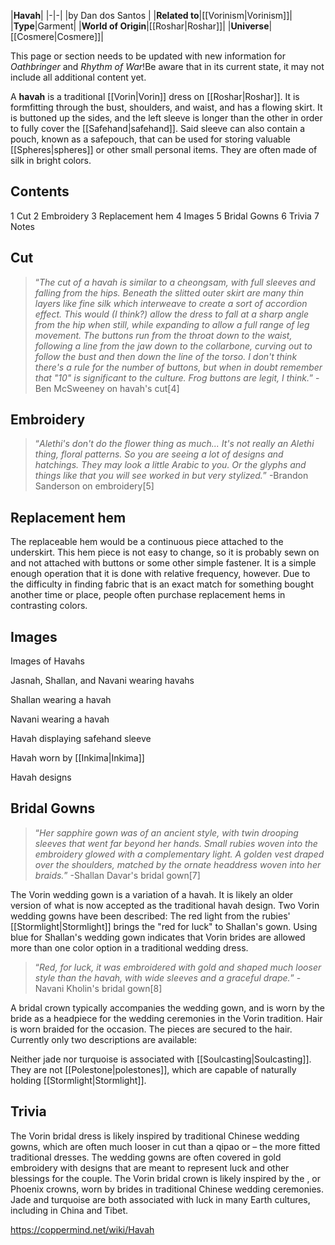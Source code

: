 |**Havah**|
|-|-|
|by  Dan dos Santos |
|**Related to**|[[Vorinism\|Vorinism]]|
|**Type**|Garment|
|**World of Origin**|[[Roshar\|Roshar]]|
|**Universe**|[[Cosmere\|Cosmere]]|

This page or section needs to be updated with new information for *Oathbringer* and *Rhythm of War*!Be aware that in its current state, it may not include all additional content yet.

A **havah** is a traditional [[Vorin\|Vorin]] dress on [[Roshar\|Roshar]]. It is formfitting through the bust, shoulders, and waist, and has a flowing skirt. It is buttoned up the sides, and the left sleeve is longer than the other in order to fully cover the [[Safehand\|safehand]]. Said sleeve can also contain a pouch, known as a safepouch, that can be used for storing valuable [[Spheres\|spheres]] or other small personal items. They are often made of silk in bright colors. 

## Contents

1 Cut
2 Embroidery
3 Replacement hem
4 Images
5 Bridal Gowns
6 Trivia
7 Notes


## Cut
>“*The cut of a havah is similar to a cheongsam, with full sleeves and falling from the hips. Beneath the slitted outer skirt are many thin layers like fine silk which interweave to create a sort of accordion effect. This would (I think?) allow the dress to fall at a sharp angle from the hip when still, while expanding to allow a full range of leg movement. The buttons run from the throat down to the waist, following a line from the jaw down to the collarbone, curving out to follow the bust and then down the line of the torso. I don't think there's a rule for the number of buttons, but when in doubt remember that "10" is significant to the culture. Frog buttons are legit, I think.*”
\-Ben McSweeney on havah's cut[4]


## Embroidery
>“*Alethi's don't do the flower thing as much... It's not really an Alethi thing, floral patterns. So you are seeing a lot of designs and hatchings. They may look a little Arabic to you. Or the glyphs and things like that you will see worked in but very stylized.*”
\-Brandon Sanderson on embroidery[5]


## Replacement hem
The replaceable hem would be a continuous piece attached to the underskirt. This hem piece is not easy to change, so it is probably sewn on and not attached with buttons or some other simple fastener. It is a simple enough operation that it is done with relative frequency, however. Due to the difficulty in finding fabric that is an exact match for something bought another time or place, people often purchase replacement hems in contrasting colors.

## Images

Images of Havahs



 Jasnah, Shallan, and Navani wearing havahs





 Shallan wearing a havah





 Navani wearing a havah





 Havah displaying safehand sleeve





 Havah worn by [[Inkima\|Inkima]]





Havah designs









## Bridal Gowns
>“*Her sapphire gown was of an ancient style, with twin drooping sleeves that went far beyond her hands. Small rubies woven into the embroidery glowed with a complementary light. A golden vest draped over the shoulders, matched by the ornate headdress woven into her braids.*”
\-Shallan Davar's bridal gown[7]


The Vorin wedding gown is a variation of a havah. It is likely an older version of what is now accepted as the traditional havah design. Two Vorin wedding gowns have been described:
The red light from the rubies' [[Stormlight\|Stormlight]] brings the "red for luck" to Shallan's gown. Using blue for Shallan's wedding gown indicates that Vorin brides are allowed more than one color option in a traditional wedding dress.

>“*Red, for luck, it was embroidered with gold and shaped much looser style than the havah, with wide sleeves and a graceful drape.*”
\-Navani Kholin's bridal gown[8]

A bridal crown typically accompanies the wedding gown, and is worn by the bride as a headpiece for the wedding ceremonies in the Vorin tradition. Hair is worn braided for the occasion. The pieces are secured to the hair. Currently only two descriptions are available:



Neither jade nor turquoise is associated with [[Soulcasting\|Soulcasting]]. They are not [[Polestone\|polestones]], which are capable of naturally holding [[Stormlight\|Stormlight]].

## Trivia
The Vorin bridal dress is likely inspired by traditional Chinese wedding gowns, which are often much looser in cut than a qipao or  – the more fitted traditional dresses. The wedding gowns are often covered in gold embroidery with designs that are meant to represent luck and other blessings for the couple.
The Vorin bridal crown is likely inspired by the , or Phoenix crowns, worn by brides in traditional Chinese wedding ceremonies. Jade and turquoise are both associated with luck in many Earth cultures, including in China and Tibet.


https://coppermind.net/wiki/Havah